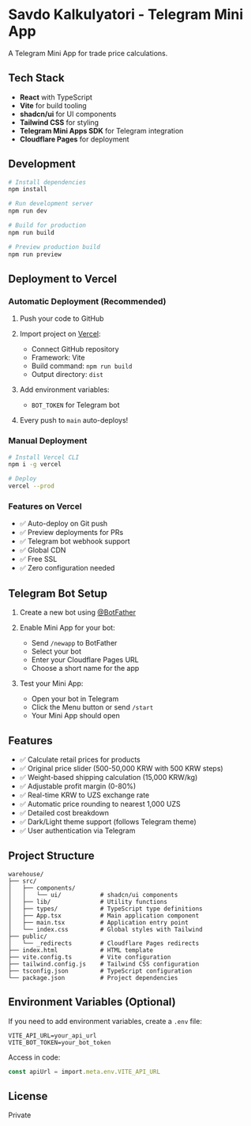# Savdo Kalkulyatori - Telegram Mini App

A Telegram Mini App for trade price calculations.

## Tech Stack

- **React** with TypeScript
- **Vite** for build tooling
- **shadcn/ui** for UI components
- **Tailwind CSS** for styling
- **Telegram Mini Apps SDK** for Telegram integration
- **Cloudflare Pages** for deployment

## Development

```bash
# Install dependencies
npm install

# Run development server
npm run dev

# Build for production
npm run build

# Preview production build
npm run preview
```

## Deployment to Vercel

### Automatic Deployment (Recommended)

1. Push your code to GitHub

2. Import project on [Vercel](https://vercel.com):
   - Connect GitHub repository
   - Framework: Vite
   - Build command: `npm run build`
   - Output directory: `dist`

3. Add environment variables:
   - `BOT_TOKEN` for Telegram bot

4. Every push to `main` auto-deploys!

### Manual Deployment

```bash
# Install Vercel CLI
npm i -g vercel

# Deploy
vercel --prod
```

### Features on Vercel

- ✅ Auto-deploy on Git push
- ✅ Preview deployments for PRs
- ✅ Telegram bot webhook support
- ✅ Global CDN
- ✅ Free SSL
- ✅ Zero configuration needed

## Telegram Bot Setup

1. Create a new bot using [@BotFather](https://t.me/botfather)

2. Enable Mini App for your bot:
   - Send `/newapp` to BotFather
   - Select your bot
   - Enter your Cloudflare Pages URL
   - Choose a short name for the app

3. Test your Mini App:
   - Open your bot in Telegram
   - Click the Menu button or send `/start`
   - Your Mini App should open

## Features

- ✅ Calculate retail prices for products
- ✅ Original price slider (500-50,000 KRW with 500 KRW steps)
- ✅ Weight-based shipping calculation (15,000 KRW/kg)
- ✅ Adjustable profit margin (0-80%)
- ✅ Real-time KRW to UZS exchange rate
- ✅ Automatic price rounding to nearest 1,000 UZS
- ✅ Detailed cost breakdown
- ✅ Dark/Light theme support (follows Telegram theme)
- ✅ User authentication via Telegram

## Project Structure

```
warehouse/
├── src/
│   ├── components/
│   │   └── ui/           # shadcn/ui components
│   ├── lib/              # Utility functions
│   ├── types/            # TypeScript type definitions
│   ├── App.tsx           # Main application component
│   ├── main.tsx          # Application entry point
│   └── index.css         # Global styles with Tailwind
├── public/
│   └── _redirects        # Cloudflare Pages redirects
├── index.html            # HTML template
├── vite.config.ts        # Vite configuration
├── tailwind.config.js    # Tailwind CSS configuration
├── tsconfig.json         # TypeScript configuration
└── package.json          # Project dependencies
```

## Environment Variables (Optional)

If you need to add environment variables, create a `.env` file:

```env
VITE_API_URL=your_api_url
VITE_BOT_TOKEN=your_bot_token
```

Access in code:
```typescript
const apiUrl = import.meta.env.VITE_API_URL
```

## License

Private